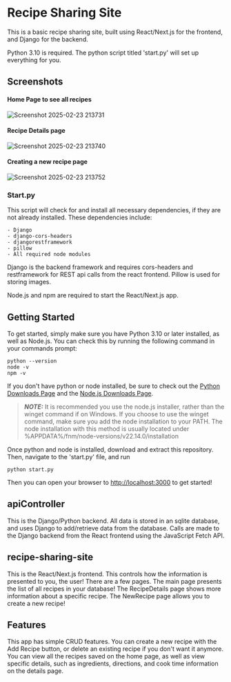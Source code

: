 # Recipe Sharing Site

This is a basic recipe sharing site, built using React/Next.js for the frontend, and Django for the backend.

Python 3.10 is required. The python script titled 'start.py' will set up everything for you.

## Screenshots

#### Home Page to see all recipes
![Screenshot 2025-02-23 213731](https://github.com/user-attachments/assets/fd837fe8-344e-4249-820f-8f49a0a4c23f)

#### Recipe Details page
![Screenshot 2025-02-23 213740](https://github.com/user-attachments/assets/e5d61ed9-228b-4481-b7b5-0a8f90e79aa1)

#### Creating a new recipe page
![Screenshot 2025-02-23 213752](https://github.com/user-attachments/assets/8d1b85e3-be10-4939-a6cf-e558752f0921)

### Start.py

This script will check for and install all necessary dependencies, if they are not already installed.
These dependencies include:

    - Django
    - django-cors-headers
    - djangorestframework
    - pillow
    - All required node modules

Django is the backend framework and requires cors-headers and restframework for REST api calls from the react frontend. Pillow is used for storing images.

Node.js and npm are required to start the React/Next.js app.

## Getting Started

To get started, simply make sure you have Python 3.10 or later installed, as well as Node.js. You can check this by running the following command in your commands prompt:

    python --version
    node -v
    npm -v

If you don't have python or node installed, be sure to check out the [Python Downloads Page](https://www.python.org/downloads/) and the [Node.js Downloads Page](https://nodejs.org/en/download).

> **_NOTE:_** It is recommended you use the node.js installer, rather than the winget command if on Windows. If you choose to use the winget command, make sure you add the node installation to your PATH. The node installation with this method is usually located under %APPDATA%/fnm/node-versions/v22.14.0/installation

Once python and node is installed, download and extract this repository. Then, navigate to the 'start.py' file, and run

    python start.py

Then you can open your browser to [http://localhost:3000](http://localhost:3000) to get started!

## apiController

This is the Django/Python backend. All data is stored in an sqlite database, and uses Django to add/retrieve data from the database. Calls are made to the Django backend from the React frontend using the JavaScript Fetch API.

## recipe-sharing-site

This is the React/Next.js frontend. This controls how the information is presented to you, the user! There are a few pages. The main page presents the list of all recipes in your database! The RecipeDetails page shows more information about a specific recipe. The NewRecipe page allows you to create a new recipe!

## Features

This app has simple CRUD features. You can create a new recipe with the Add Recipe button, or delete an existing recipe if you don't want it anymore. You can view all the recipes saved on the home page, as well as view specific details, such as ingredients, directions, and cook time information on the details page.
